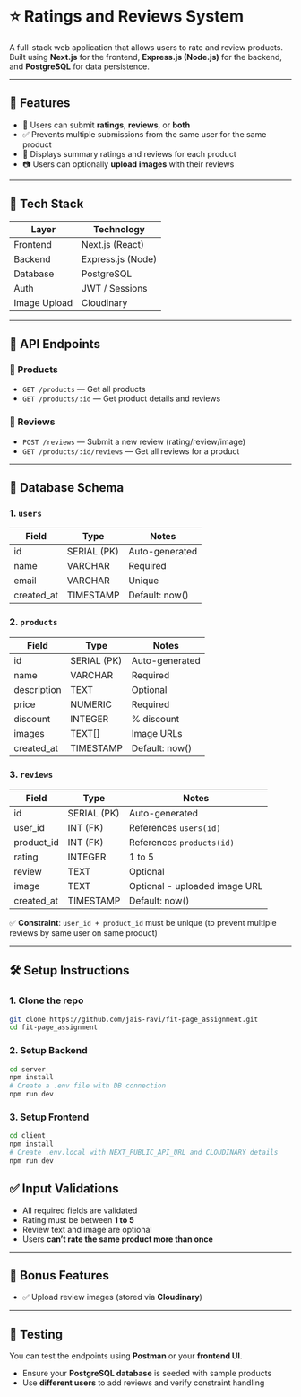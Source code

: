 # ⭐ Ratings and Reviews System

A full-stack web application that allows users to rate and review products. Built using **Next.js** for the frontend, **Express.js (Node.js)** for the backend, and **PostgreSQL** for data persistence.

---

## 🚀 Features

- 📝 Users can submit **ratings**, **reviews**, or **both**
- ✅ Prevents multiple submissions from the same user for the same product
- 🧾 Displays summary ratings and reviews for each product
- 📷 Users can optionally **upload images** with their reviews


---

## 🧱 Tech Stack

| Layer       | Technology        |
|-------------|-------------------|
| Frontend    | Next.js (React)   |
| Backend     | Express.js (Node) |
| Database    | PostgreSQL        |
| Auth        | JWT / Sessions    |
| Image Upload| Cloudinary        |

---

## 📄 API Endpoints

### 🔹 Products

- `GET /products` — Get all products
- `GET /products/:id` — Get product details and reviews

### 🔹 Reviews

- `POST /reviews` — Submit a new review (rating/review/image)
- `GET /products/:id/reviews` — Get all reviews for a product

---

## 🧠 Database Schema

### 1. `users`

| Field      | Type        | Notes           |
|------------|-------------|-----------------|
| id         | SERIAL (PK) | Auto-generated  |
| name       | VARCHAR     | Required        |
| email      | VARCHAR     | Unique          |
| created_at | TIMESTAMP   | Default: now()  |

### 2. `products`

| Field       | Type        | Notes            |
|-------------|-------------|------------------|
| id          | SERIAL (PK) | Auto-generated   |
| name        | VARCHAR     | Required         |
| description | TEXT        | Optional         |
| price       | NUMERIC     | Required         |
| discount    | INTEGER     | % discount       |
| images      | TEXT[]      | Image URLs       |
| created_at  | TIMESTAMP   | Default: now()   |

### 3. `reviews`

| Field       | Type        | Notes                            |
|-------------|-------------|----------------------------------|
| id          | SERIAL (PK) | Auto-generated                   |
| user_id     | INT (FK)    | References `users(id)`           |
| product_id  | INT (FK)    | References `products(id)`        |
| rating      | INTEGER     | 1 to 5                           |
| review      | TEXT        | Optional                         |
| image       | TEXT        | Optional - uploaded image URL    |
| created_at  | TIMESTAMP   | Default: now()                   |

✅ **Constraint**: `user_id + product_id` must be unique (to prevent multiple reviews by same user on same product)

---

## 🛠️ Setup Instructions

### 1. Clone the repo

```bash
git clone https://github.com/jais-ravi/fit-page_assignment.git
cd fit-page_assignment
```

### 2. Setup Backend 

```bash
cd server
npm install
# Create a .env file with DB connection
npm run dev
```

### 3. Setup Frontend

```bash
cd client
npm install
# Create .env.local with NEXT_PUBLIC_API_URL and CLOUDINARY details
npm run dev
```


## ✅ Input Validations

- All required fields are validated
- Rating must be between **1 to 5**
- Review text and image are optional
- Users **can’t rate the same product more than once**

---

## 🧠 Bonus Features

- ✅ Upload review images (stored via **Cloudinary**)

---

## 🧪 Testing

You can test the endpoints using **Postman** or your **frontend UI**.

- Ensure your **PostgreSQL database** is seeded with sample products
- Use **different users** to add reviews and verify constraint handling

